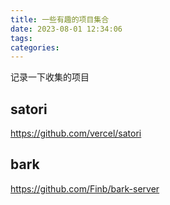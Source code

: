 ```yaml
---
title: 一些有趣的项目集合
date: 2023-08-01 12:34:06
tags:
categories:
---
```


记录一下收集的项目
<!-- more -->
## satori
https://github.com/vercel/satori
## bark
https://github.com/Finb/bark-server